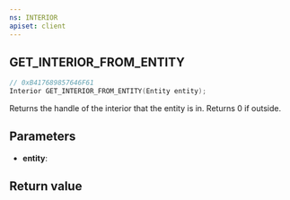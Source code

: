 ```yaml
---
ns: INTERIOR
apiset: client
---
```

## GET_INTERIOR_FROM_ENTITY

```c
// 0xB417689857646F61
Interior GET_INTERIOR_FROM_ENTITY(Entity entity);
```

Returns the handle of the interior that the entity is in. Returns 0 if outside.

## Parameters
* **entity**:

## Return value